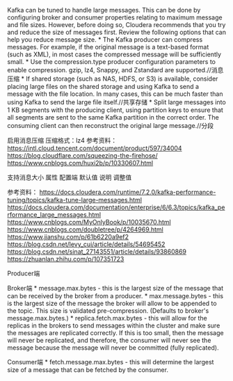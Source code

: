 
Kafka can be tuned to handle large messages. This can be done by configuring broker and consumer properties relating to maximum message and file sizes. However, before doing so, Cloudera recommends that you try and reduce the size of messages first. Review the following options that can help you reduce message size.
	* 
The Kafka producer can compress messages. For example, if the original message is a text-based format (such as XML), in most cases the compressed message will be sufficiently small.
	* 
Use the compression.type producer configuration parameters to enable compression. gzip, lz4, Snappy, and Zstandard are supported.//消息压缩
	* 
If shared storage (such as NAS, HDFS, or S3) is available, consider placing large files on the shared storage and using Kafka to send a message with the file location. In many cases, this can be much faster than using Kafka to send the large file itself.//共享存储
	* 
Split large messages into 1 KB segments with the producing client, using partition keys to ensure that all segments are sent to the same Kafka partition in the correct order. The consuming client can then reconstruct the original large message.//分段



启用消息压缩
压缩格式：lz4
参考资料：
https://intl.cloud.tencent.com/document/product/597/34004
https://blog.cloudflare.com/squeezing-the-firehose/
https://www.cnblogs.com/huxi2b/p/10330607.html



支持消息大小
属性
配置端
默认值
说明
调整值

























参考资料：
https://docs.cloudera.com/runtime/7.2.0/kafka-performance-tuning/topics/kafka-tune-large-messages.html
https://docs.cloudera.com/documentation/enterprise/6/6.3/topics/kafka_performance_large_messages.html
https://www.cnblogs.com/MyOnlyBook/p/10035670.html
https://www.cnblogs.com/doubletree/p/4264969.html
https://www.jianshu.com/p/61b6220a9ef2
https://blog.csdn.net/levy_cui/article/details/54695452
https://blog.csdn.net/sinat_27143551/article/details/93860869
https://zhuanlan.zhihu.com/p/107351723

Producer端

Broker端
	* 
message.max.bytes - this is the largest size of the message that can be received by the broker from a producer.
	* 
max.message.bytes - this is the largest size of the message the broker will allow to be appended to the topic. This size is validated pre-compression. (Defaults to broker's message.max.bytes.)
	* 
replica.fetch.max.bytes - this will allow for the replicas in the brokers to send messages within the cluster and make sure the messages are replicated correctly. If this is too small, then the message will never be replicated, and therefore, the consumer will never see the message because the message will never be committed (fully replicated).


Consumer端
	* 
fetch.message.max.bytes - this will determine the largest size of a message that can be fetched by the consumer.

